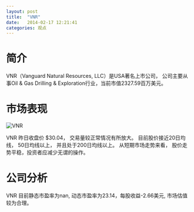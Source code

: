 ```yaml
---
layout: post
title:  "VNR"
date:   2014-02-17 12:21:41
categories: 观点
---
```


# 简介
VNR（Vanguard Natural Resources, LLC）是USA著名上市公司，
公司主要从事Oil & Gas Drilling & Exploration行业，当前市值2327.59百万美元。

# 市场表现

![VNR](http://finviz.com/chart.ashx?t=VNR&ty=c&ta=1&p=d&s=l)

VNR 昨日收盘价 $30.04，
交易量较正常情况有所放大。
目前股价接近20日均线，
50日均线以上，
并且处于200日均线以上。
从短期市场走势来看，
股价走势平稳，投资者应减少无谓的操作。

# 公司分析
VNR 目前静态市盈率为nan, 动态市盈率为23.14，每股收益-2.66美元,
市场估值较为合理。

